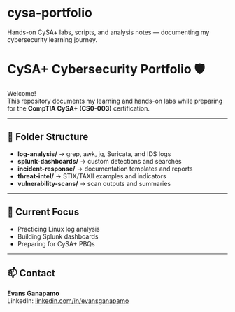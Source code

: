 # cysa-portfolio
Hands-on CySA+ labs, scripts, and analysis notes — documenting my cybersecurity learning journey.
# CySA+ Cybersecurity Portfolio 🛡️

Welcome!  
This repository documents my learning and hands-on labs while preparing for the **CompTIA CySA+ (CS0-003)** certification.

---

## 📂 Folder Structure
- **log-analysis/** → grep, awk, jq, Suricata, and IDS logs  
- **splunk-dashboards/** → custom detections and searches  
- **incident-response/** → documentation templates and reports  
- **threat-intel/** → STIX/TAXII examples and indicators  
- **vulnerability-scans/** → scan outputs and summaries  

---

## 🧠 Current Focus
- Practicing Linux log analysis  
- Building Splunk dashboards  
- Preparing for CySA+ PBQs  

---

## 📫 Contact
**Evans Ganapamo**  
LinkedIn: [linkedin.com/in/evansganapamo](https://linkedin.com/in/evansganapamo)
